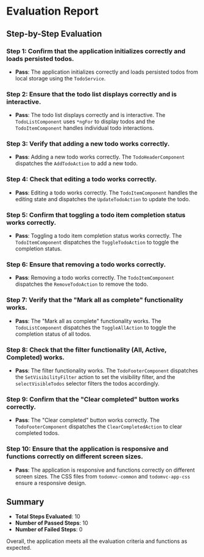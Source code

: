 # Evaluation Report

## Step-by-Step Evaluation

### Step 1: Confirm that the application initializes correctly and loads persisted todos.
- **Pass**: The application initializes correctly and loads persisted todos from local storage using the `TodoService`.

### Step 2: Ensure that the todo list displays correctly and is interactive.
- **Pass**: The todo list displays correctly and is interactive. The `TodoListComponent` uses `*ngFor` to display todos and the `TodoItemComponent` handles individual todo interactions.

### Step 3: Verify that adding a new todo works correctly.
- **Pass**: Adding a new todo works correctly. The `TodoHeaderComponent` dispatches the `AddTodoAction` to add a new todo.

### Step 4: Check that editing a todo works correctly.
- **Pass**: Editing a todo works correctly. The `TodoItemComponent` handles the editing state and dispatches the `UpdateTodoAction` to update the todo.

### Step 5: Confirm that toggling a todo item completion status works correctly.
- **Pass**: Toggling a todo item completion status works correctly. The `TodoItemComponent` dispatches the `ToggleTodoAction` to toggle the completion status.

### Step 6: Ensure that removing a todo works correctly.
- **Pass**: Removing a todo works correctly. The `TodoItemComponent` dispatches the `RemoveTodoAction` to remove the todo.

### Step 7: Verify that the "Mark all as complete" functionality works.
- **Pass**: The "Mark all as complete" functionality works. The `TodoListComponent` dispatches the `ToggleAllAction` to toggle the completion status of all todos.

### Step 8: Check that the filter functionality (All, Active, Completed) works.
- **Pass**: The filter functionality works. The `TodoFooterComponent` dispatches the `SetVisibilityFilter` action to set the visibility filter, and the `selectVisibleTodos` selector filters the todos accordingly.

### Step 9: Confirm that the "Clear completed" button works correctly.
- **Pass**: The "Clear completed" button works correctly. The `TodoFooterComponent` dispatches the `ClearCompletedAction` to clear completed todos.

### Step 10: Ensure that the application is responsive and functions correctly on different screen sizes.
- **Pass**: The application is responsive and functions correctly on different screen sizes. The CSS files from `todomvc-common` and `todomvc-app-css` ensure a responsive design.

## Summary

- **Total Steps Evaluated**: 10
- **Number of Passed Steps**: 10
- **Number of Failed Steps**: 0

Overall, the application meets all the evaluation criteria and functions as expected.